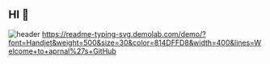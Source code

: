 ## HI 👋

<!--
**kwonjim/kwonjim** is a ✨ _special_ ✨ repository because its `README.md` (this file) appears on your GitHub profile.

Here are some ideas to get you started:

- 🔭 I’m currently working on ...
- 🌱 I’m currently learning ...PM&DESIGN
- 👯 I’m looking to collaborate on ...
- 🤔 I’m looking for help with ...
- 💬 Ask me about ...
- 📫 How to reach me: ...
- 😄 Pronouns: ...
- ⚡ Fun fact: ...
-->
![header](https://capsule-render.vercel.app/api?type=waving&color=EEC0C3&height=300&section=header&text=안녕하세요%20ミ★&fontSize=30)
https://readme-typing-svg.demolab.com/demo/?font=Handjet&weight=500&size=30&color=814DFFD8&width=400&lines=Welcome+to+aprnal%27s+GitHub
